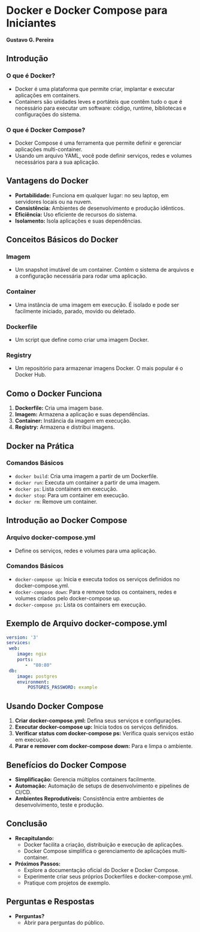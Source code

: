 # Docker e Docker Compose para Iniciantes
**Gustavo G. Pereira**

## Introdução

### O que é Docker?
- Docker é uma plataforma que permite criar, implantar e executar aplicações em containers.
- Containers são unidades leves e portáteis que contêm tudo o que é necessário para executar um software: código, runtime, bibliotecas e configurações do sistema.

### O que é Docker Compose?
- Docker Compose é uma ferramenta que permite definir e gerenciar aplicações multi-container.
- Usando um arquivo YAML, você pode definir serviços, redes e volumes necessários para a sua aplicação.

## Vantagens do Docker
- **Portabilidade:** Funciona em qualquer lugar: no seu laptop, em servidores locais ou na nuvem.
- **Consistência:** Ambientes de desenvolvimento e produção idênticos.
- **Eficiência:** Uso eficiente de recursos do sistema.
- **Isolamento:** Isola aplicações e suas dependências.

## Conceitos Básicos do Docker

### Imagem
- Um snapshot imutável de um container. Contém o sistema de arquivos e a configuração necessária para rodar uma aplicação.

### Container
- Uma instância de uma imagem em execução. É isolado e pode ser facilmente iniciado, parado, movido ou deletado.

### Dockerfile
- Um script que define como criar uma imagem Docker.

### Registry
- Um repositório para armazenar imagens Docker. O mais popular é o Docker Hub.

## Como o Docker Funciona
1. **Dockerfile:** Cria uma imagem base.
2. **Imagem:** Armazena a aplicação e suas dependências.
3. **Container:** Instância da imagem em execução.
4. **Registry:** Armazena e distribui imagens.

## Docker na Prática

### Comandos Básicos
- `docker build`: Cria uma imagem a partir de um Dockerfile.
- `docker run`: Executa um container a partir de uma imagem.
- `docker ps`: Lista containers em execução.
- `docker stop`: Para um container em execução.
- `docker rm`: Remove um container.

## Introdução ao Docker Compose

### Arquivo docker-compose.yml
- Define os serviços, redes e volumes para uma aplicação.

### Comandos Básicos
- `docker-compose up`: Inicia e executa todos os serviços definidos no docker-compose.yml.
- `docker-compose down`: Para e remove todos os containers, redes e volumes criados pelo docker-compose up.
- `docker-compose ps`: Lista os containers em execução.

## Exemplo de Arquivo docker-compose.yml
```yml
version: '3'
services:
 web:
    image: ngix
    ports:
       -  "80:80"
 db:
    image: postgres
    environment:
        POSTGRES_PASSWORD: example
```
## Usando Docker Compose
1. **Criar docker-compose.yml:** Defina seus serviços e configurações.
2. **Executar docker-compose up:** Inicia todos os serviços definidos.
3. **Verificar status com docker-compose ps:** Verifica quais serviços estão em execução.
4. **Parar e remover com docker-compose down:** Para e limpa o ambiente.

## Benefícios do Docker Compose
- **Simplificação:** Gerencia múltiplos containers facilmente.
- **Automação:** Automação de setups de desenvolvimento e pipelines de CI/CD.
- **Ambientes Reprodutíveis:** Consistência entre ambientes de desenvolvimento, teste e produção.

## Conclusão
- **Recapitulando:**
  - Docker facilita a criação, distribuição e execução de aplicações.
  - Docker Compose simplifica o gerenciamento de aplicações multi-container.
- **Próximos Passos:**
  - Explore a documentação oficial do Docker e Docker Compose.
  - Experimente criar seus próprios Dockerfiles e docker-compose.yml.
  - Pratique com projetos de exemplo.

## Perguntas e Respostas
- **Perguntas?**
  - Abrir para perguntas do público.
